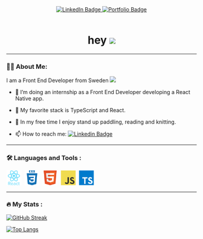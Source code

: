 <div id="header" align="center">
<div id="badges">
  <a href="https://www.linkedin.com/in/caisa-kohlin/">
  <img src="https://img.shields.io/badge/LinkedIn-blue?style=for-the-badge&logo=linkedin&logoColor=white" alt="LinkedIn Badge"/>
    </a>
  <a href="https://caisakohlin.netlify.app/">
  <img src="https://img.shields.io/badge/Portfolio-black?style=for-the-badge&logo=hello&logoColor=white" alt="Portfolio Badge"/>
    </a>
</div>
  <img src="https://komarev.com/ghpvc/?username=caisak&style=flat-square&color=blue" alt=""/>
  <h1>
  hey
  <img src="https://media.giphy.com/media/hvRJCLFzcasrR4ia7z/giphy.gif" width="30px"/>
</h1>
</div>

---
### 👩‍💻 About Me:
I am a Front End Developer from Sweden <img src="https://media.giphy.com/media/WUlplcMpOCEmTGBtBW/giphy.gif" width="30">

- 📱 I’m doing an internship as a Front End Developer developing a React Native app.

- 💙 My favorite stack is TypeScript and React.

- 🧶 In my free time I enjoy stand up paddling, reading and knitting.

- :mailbox: How to reach me: [![Linkedin Badge](https://img.shields.io/badge/LinkedIn-blue?style=flat&logo=Linkedin&logoColor=white)](https://www.linkedin.com/in/caisa-kohlin/)

---

### :hammer_and_wrench: Languages and Tools :

<div>
  <img src="https://github.com/devicons/devicon/blob/master/icons/react/react-original-wordmark.svg" title="React" alt="React" width="40" height="40"/>&nbsp;
  <img src="https://github.com/devicons/devicon/blob/master/icons/css3/css3-plain-wordmark.svg"  title="CSS3" alt="CSS" width="40" height="40"/>&nbsp;
  <img src="https://github.com/devicons/devicon/blob/master/icons/html5/html5-original.svg" title="HTML5" alt="HTML" width="40" height="40"/>&nbsp;
  <img src="https://github.com/devicons/devicon/blob/master/icons/javascript/javascript-original.svg" title="JavaScript" alt="JavaScript" width="40" height="40"/>&nbsp;
  <img src="https://github.com/devicons/devicon/blob/master/icons/typescript/typescript-original.svg" title="TypeScript" alt="TypeScript" width="40" height="40" />&nbsp;
</div>

---

### :fire: My Stats :
[![GitHub Streak](http://github-readme-streak-stats.herokuapp.com?user=caisak&theme=vue-dark&exclude_days=Sun%2CSat)](https://git.io/streak-stats)

[![Top Langs](https://github-readme-stats.vercel.app/api/top-langs/?username=caisak&layout=compact&theme=nord)](https://github.com/anuraghazra/github-readme-stats)

